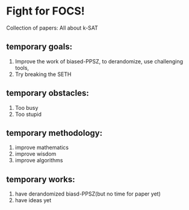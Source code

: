 # Fight for FOCS!
Collection of papers: All about k-SAT
## temporary goals:
1. Improve the work of biased-PPSZ, to derandomize, use challenging tools,
2. Try breaking the SETH
## temporary obstacles:
1. Too busy
2. Too stupid
## temporary methodology:
1. improve mathematics
2. improve wisdom
3. improve algorithms
## temporary works:
1. have derandomized biasd-PPSZ(but no time for paper yet)
2. have ideas yet 
